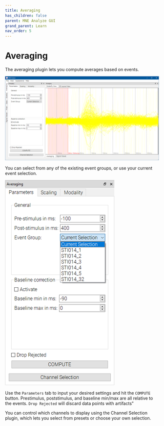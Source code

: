 ```yaml
---
title: Averaging
has_children: false
parent: MNE Analyze GUI
grand_parent: Learn
nav_order: 5
---
```

# Averaging

The averaging plugin lets you compute averages based on events.

![](../../images/analyze/mne_an_avg4.png)

You can select from any of the existing event groups, or use your current event selection.

![](../../images/analyze/mne_an_avg2.png)

Use the `Parameters` tab to input your desired settings and hit the `COMPUTE` button. Prestimulus, poststimulus, and baseline min/max are all relative to the events. `Drop Rejected` will discard data points with artifacts"

You can control which channels to display using the Channel Selection plugin, which lets you select from presets or choose your own selection.
